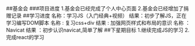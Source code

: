 ##基金会
###项目进度
1.基金会已经完成了个人中心页面
2.基金会已经增加了捐赠记录
##学习进度
名称：学习JS（入门经典+视频）
结果：初步了解JS，正在学习编写DOM脚本
名称 : 复习css+div
结果 : 加强网页样式和布局的意识
名称 ：Navicat
结果 ：初步认识navicat,简单了解
##下星期目标
1.继续完成JS的学习
2.完成react的学习